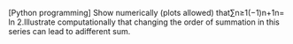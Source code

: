 [Python programming] Show numerically (plots allowed) that∑n≥1(−1)n+1n= ln 2.Illustrate computationally that changing the order of summation in this series can lead to adifferent sum.
